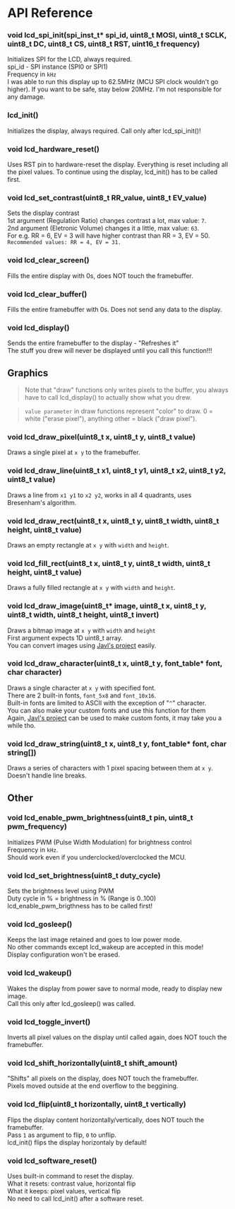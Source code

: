 # API Reference

### void lcd_spi_init(spi_inst_t* spi_id, uint8_t MOSI, uint8_t SCLK, uint8_t DC, uint8_t CS, uint8_t RST, uint16_t frequency)
Initializes SPI for the LCD, always required.  
spi_id - SPI instance (SPI0 or SPI1)  
Frequency in `kHz`  
I was able to run this display up to 62.5MHz (MCU SPI clock wouldn't go higher). If you want to be safe, stay below 20MHz. I'm not responsible for any damage.  

### lcd_init()
Initializes the display, always required.
Call only after lcd_spi_init()!  

### void lcd_hardware_reset()
Uses RST pin to hardware-reset the display.
Everything is reset including all the pixel values.
To continue using the display, lcd_init() has to be called first.

### void lcd_set_contrast(uint8_t RR_value, uint8_t EV_value)
Sets the display contrast  
1st argument (Regulation Ratio) changes contrast a lot, max value: `7`.  
2nd argument (Eletronic Volume) changes it a little, max value: `63`.  
For e.g. RR = 6, EV = 3 will have higher contrast than RR = 3, EV = 50.  
`Recommended values: RR = 4, EV = 31.`

### void lcd_clear_screen()
Fills the entire display with 0s, does NOT touch the framebuffer.   

### void lcd_clear_buffer()
Fills the entire framebuffer with 0s. Does not send any data to the display.  

### void lcd_display()
Sends the entire framebuffer to the display - "Refreshes it"  
The stuff you drew will never be displayed until you call this function!!!

## Graphics

> Note that "draw" functions only writes pixels to the buffer, you always have to call lcd_display() to actually show what you drew.

> `value parameter` in draw functions represent "color" to draw. 0 = white ("erase pixel"), anything other = black ("draw pixel").

### void lcd_draw_pixel(uint8_t x, uint8_t y, uint8_t value)
Draws a single pixel at `x y` to the framebuffer.  

### void lcd_draw_line(uint8_t x1, uint8_t y1, uint8_t x2, uint8_t y2, uint8_t value)
Draws a line from `x1 y1` to `x2 y2`, works in all 4 quadrants, uses Bresenham's algorithm.  

### void lcd_draw_rect(uint8_t x, uint8_t y, uint8_t width, uint8_t height, uint8_t value)
Draws an empty rectangle at `x y` with `width` and `height`.  

### void lcd_fill_rect(uint8_t x, uint8_t y, uint8_t width, uint8_t height, uint8_t value)
Draws a fully filled rectangle at `x y` with `width` and `height`.  

### void lcd_draw_image(uint8_t* image, uint8_t x, uint8_t y, uint8_t width, uint8_t height, uint8_t invert)
Draws a bitmap image at `x y` with `width` and `height`  
First argument expects 1D uint8_t array.  
You can convert images using [Javl's project](https://javl.github.io/image2cpp/) easily.  

### void lcd_draw_character(uint8_t x, uint8_t y, font_table* font, char character)
Draws a single character at `x y` with specified font.  
There are 2 built-in fonts, `font_5x8` and `font_10x16`.  
Built-in fonts are limited to ASCII with the exception of "`^`" character.  
You can also make your custom fonts and use this function for them   
Again, [Javl's project](https://javl.github.io/image2cpp/) can be used to make custom fonts, it may take you a while tho.

### void lcd_draw_string(uint8_t x, uint8_t y, font_table* font, char string[])
Draws a series of characters with 1 pixel spacing between them at `x y`.  
Doesn't handle line breaks.  

## Other

### void lcd_enable_pwm_brightness(uint8_t pin, uint8_t pwm_frequency)
Initializes PWM (Pulse Width Modulation) for brightness control  
Frequency in `kHz`.  
Should work even if you underclocked/overclocked the MCU.  

### void lcd_set_brightness(uint8_t duty_cycle)
Sets the brightness level using PWM  
Duty cycle in % = brightness in % (Range is 0..100)  
lcd_enable_pwm_brigthness has to be called first!

### void lcd_gosleep()
Keeps the last image retained and goes to low power mode.  
No other commands except lcd_wakeup are accepted in this mode!  
Display configuration won't be erased.  

### void lcd_wakeup()
Wakes the display from power save to normal mode, ready to display new image.  
Call this only after lcd_gosleep() was called.   

### void lcd_toggle_invert()
Inverts all pixel values on the display until called again, does NOT touch the framebuffer.  

### void lcd_shift_horizontally(uint8_t shift_amount)
"Shifts" all pixels on the display, does NOT touch the framebuffer.  
Pixels moved outside at the end overflow to the beggining.

### void lcd_flip(uint8_t horizontally, uint8_t vertically)
Flips the display content horizontally/vertically, does NOT touch the framebuffer.  
Pass `1` as argument to flip, `0` to unflip.   
lcd_init() flips the display horizontaly by default!  

### void lcd_software_reset()
Uses built-in command to reset the display.  
What it resets: contrast value, horizontal flip  
What it keeps: pixel values, vertical flip  
No need to call lcd_init() after a software reset.  
